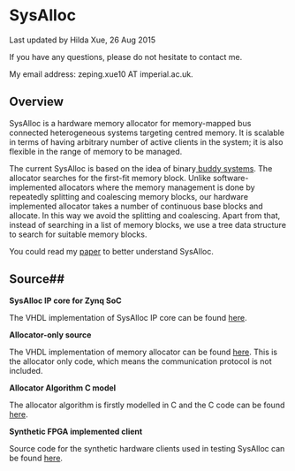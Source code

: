 # SysAlloc 

Last updated by Hilda Xue, 26 Aug 2015

If you have any questions, please do not hesitate to contact me.

My email address: zeping.xue10 AT imperial.ac.uk.


## Overview ##

SysAlloc is a hardware memory allocator for memory-mapped bus connected heterogeneous systems targeting centred memory. It is scalable in terms of having arbitrary number of active clients in the system; it is also flexible in the range of memory to be managed.

The current SysAlloc is based on the idea of binary[ buddy systems](https://en.wikipedia.org/wiki/Buddy_memory_allocation). The allocator searches for the first-fit memory block. Unlike software-implemented allocators where the memory management is done by repeatedly splitting and coalescing memory blocks, our hardware implemented allocator takes a number of continuous base blocks and allocate. In this way we avoid the splitting and coalescing. Apart from that, instead of searching in a list of memory blocks, we use a tree data structure to search for suitable memory blocks. 

You could read my [paper](https://github.com/Hilx/SysAlloc/tree/master/Paper) to better understand SysAlloc.

## Source##

**SysAlloc IP core for Zynq SoC**

The VHDL implementation of SysAlloc IP core can be found [here](https://github.com/Hilx/Memory-Allocator-IP).

**Allocator-only source**

The VHDL implementation of memory allocator can be found [here](https://github.com/Hilx/RAM-Buddy-VHDL). This is the allocator only code, which means the communication protocol is not included.

**Allocator Algorithm C model**

The allocator algorithm is firstly modelled in C and the C code can be found [here](https://github.com/Hilx/RAM-Buddy-C-model).

**Synthetic FPGA implemented client**

Source code for the synthetic hardware clients used in testing SysAlloc can be found [here](https://github.com/Hilx/AXI-Peripherals/tree/master/FPGA_Client).
